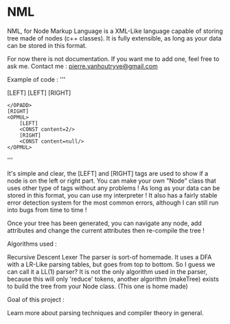 # NML

NML, for Node Markup Language is a XML-Like language capable of storing tree made of nodes (c++ classes). 
It is fully extensible, as long as your data can be stored in this format.

For now there is not documentation. If you want me to add one, feel free to ask me.
Contact me : pierre.vanhoutryve@gmail.com 



Example of code :
'''

<NML version="1.0">				
	<project name="NMLTEST"/>					
</NML>
<OPDIV>	
	[LEFT]
	<OPADD>
		[LEFT]
		<CONST content=true/>
		[RIGHT]
		<CONST content="foo"/>
		
	</OPADD>
	[RIGHT]
	<OPMUL>
		[LEFT]
		<CONST content=2/>
		[RIGHT]
		<CONST content=null/>		
	</OPMUL>
</OPDIV>

'''



It's simple and clear, the [LEFT] and [RIGHT] tags are used to show if a node is on the left or right part. You can make your own "Node" class that uses other type of tags without any problems ! As long as your data can be stored in this format, you can use my interpreter ! It also has a fairly stable error detection system for the most common errors, although I can still run into bugs from time to time !

Once your tree has been generated, you can navigate any node, add attributes and change the current attributes then re-compile the tree !

Algorithms used :

Recursive Descent Lexer
The parser is sort-of homemade. It uses a DFA with a LR-Like parsing tables, but goes from top to bottom. So I guess we can call it a LL(1) parser? It is not the only algorithm used in the parser, because this will only 'reduce' tokens, another algorithm (makeTree) exists to build the tree from your Node class. (This one is home made)

Goal of this project :

Learn more about parsing techniques and compiler theory in general.
